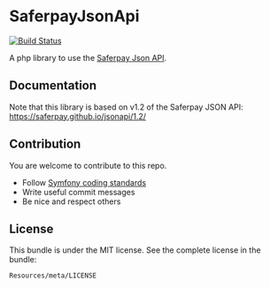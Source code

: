 # SaferpayJsonApi

[![Build Status](https://travis-ci.org/Ticketpark/SaferpayJsonApi.svg?branch=master)](https://travis-ci.org/Ticketpark/SaferpayJsonApi)

A php library to use the [Saferpay Json API](http://saferpay.github.io/jsonapi/).

## Documentation

Note that this library is based on v1.2 of the Saferpay JSON API:
https://saferpay.github.io/jsonapi/1.2/


## Contribution
You are welcome to contribute to this repo.

* Follow [Symfony coding standards](http://symfony.com/doc/current/contributing/code/standards.html)
* Write useful commit messages
* Be nice and respect others

## License
This bundle is under the MIT license. See the complete license in the bundle:

    Resources/meta/LICENSE
